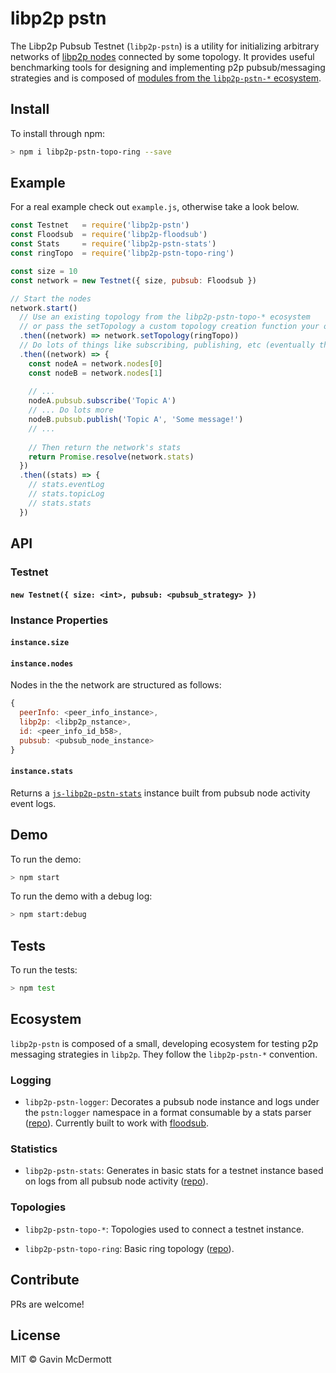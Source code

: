 # libp2p pstn

The Libp2p Pubsub Testnet (`libp2p-pstn`) is a utility for initializing arbitrary networks of [libp2p nodes](https://github.com/libp2p/js-libp2p) connected by some topology. It provides useful benchmarking tools for designing and implementing p2p pubsub/messaging strategies and is composed of [modules from the `libp2p-pstn-*` ecosystem](https://github.com/gavinmcdermott/js-libp2p-pstn#ecosystem).

## Install

To install through npm:

```sh
> npm i libp2p-pstn-topo-ring --save
```


## Example

For a real example check out `example.js`, otherwise take a look below.

```javascript
const Testnet   = require('libp2p-pstn')
const Floodsub  = require('libp2p-floodsub')
const Stats     = require('libp2p-pstn-stats')
const ringTopo  = require('libp2p-pstn-topo-ring')

const size = 10
const network = new Testnet({ size, pubsub: Floodsub })

// Start the nodes
network.start()
  // Use an existing topology from the libp2p-pstn-topo-* ecosystem
  // or pass the setTopology a custom topology creation function your own
  .then((network) => network.setTopology(ringTopo))
  // Do lots of things like subscribing, publishing, etc (eventually this will be scripted)
  .then((network) => {
    const nodeA = network.nodes[0]
    const nodeB = network.nodes[1]
    
    // ...
    nodeA.pubsub.subscribe('Topic A')
    // ... Do lots more
    nodeB.pubsub.publish('Topic A', 'Some message!')
    // ...
    
    // Then return the network's stats
    return Promise.resolve(network.stats)
  })
  .then((stats) => {
    // stats.eventLog
    // stats.topicLog
    // stats.stats
  })
```

## API

### Testnet

#### `new Testnet({ size: <int>, pubsub: <pubsub_strategy> })`

### Instance Properties

#### `instance.size` 

#### `instance.nodes`

Nodes in the the network are structured as follows: 

```javascript
{
  peerInfo: <peer_info_instance>,
  libp2p: <libp2p_nstance>,
  id: <peer_info_id_b58>,
  pubsub: <pubsub_node_instance>
}
```

#### `instance.stats`

Returns a [`js-libp2p-pstn-stats`](https://github.com/gavinmcdermott/js-libp2p-pstn-stats) instance built from pubsub node activity event logs.

## Demo

To run the demo:

```sh
> npm start
```

To run the demo with a debug log:

```sh
> npm start:debug
```

## Tests

To run the tests:

```sh
> npm test
```

## Ecosystem

`libp2p-pstn` is composed of a small, developing ecosystem for testing p2p messaging strategies in `libp2p`. They follow the `libp2p-pstn-*` convention.

### Logging

- `libp2p-pstn-logger`: Decorates a pubsub node instance and logs under the `pstn:logger` namespace in a format consumable by a stats parser ([repo](https://github.com/gavinmcdermott/js-libp2p-pstn-logger)). Currently built to work with [floodsub](https://github.com/libp2p/js-libp2p-floodsub).

### Statistics

- `libp2p-pstn-stats`: Generates in basic stats for a testnet instance based on logs from all pubsub node activity ([repo](https://github.com/gavinmcdermott/js-libp2p-pstn-stats)).

### Topologies

- `libp2p-pstn-topo-*`: Topologies used to connect a testnet instance.

- `libp2p-pstn-topo-ring`: Basic ring topology ([repo](https://github.com/gavinmcdermott/js-libp2p-pstn-topo-ring)).

## Contribute

PRs are welcome!

## License

MIT © Gavin McDermott
